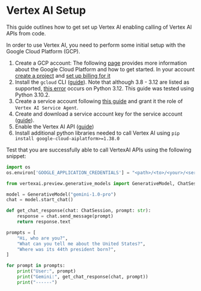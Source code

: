 # Vertex AI Setup

This guide outlines how to get set up Vertex AI enabling calling of Vertex AI APIs from code.

In order to use Vertex AI, you need to perform some initial setup with the Google Cloud Platform (GCP).

1. Create a GCP account: The following [page](https://cloud.google.com/docs/get-started) provides more information about the Google Cloud Platform and how to get started. In your account [create a project](https://cloud.google.com/resource-manager/docs/creating-managing-projects) and [set up billing for it](https://cloud.google.com/billing/docs/how-to/modify-project#enable_billing_for_an_existing_project)
2. Install the `gcloud` CLI ([guide](https://cloud.google.com/sdk/docs/install)). Note that although 3.8 - 3.12 are listed as supported, [this error](https://stackoverflow.com/questions/77316716/gcloud-modulenotfounderror-no-module-named-imp) occurs on Python 3.12. This guide was tested using Python 3.10.2.
3. Create a service account following [this guide](https://cloud.google.com/iam/docs/service-accounts-create) and grant it the role of `Vertex AI Service Agent`.
4. Create and download a service account key for the service account ([guide](https://cloud.google.com/iam/docs/keys-create-delete)).
5. Enable the Vertex AI API ([guide](https://cloud.google.com/vertex-ai/docs/start/cloud-environment#:~:text=Enable%20Vertex%20AI%20APIs,-In%20the%20Google&text=Click%20Enable%20All%20Recommended%20APIs,the%20APIs%20are%20being%20enabled.))
6. Install additional python libraries needed to call Vertex AI using `pip install google-cloud-aiplatform>=1.38.0`

Test that you are successfully able to call VertexAI APIs using the following snippet:

```python
import os
os.environ['GOOGLE_APPLICATION_CREDENTIALS'] = "<path>/<to>/<your>/<service>/<account>/<key>.json"

from vertexai.preview.generative_models import GenerativeModel, ChatSession

model = GenerativeModel("gemini-1.0-pro")
chat = model.start_chat()

def get_chat_response(chat: ChatSession, prompt: str):
    response = chat.send_message(prompt)
    return response.text

prompts = [
    "Hi, who are you?",
    "What can you tell me about the United States?",
    "Where was its 44th president born?",
]

for prompt in prompts:
    print("User:", prompt)
    print("Gemini:", get_chat_response(chat, prompt))
    print("------")
```
